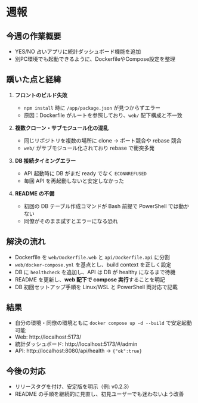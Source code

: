 # 週報

## 今週の作業概要
- YES/NO 占いアプリに統計ダッシュボード機能を追加  
- 別PC環境でも起動できるように、DockerfileやCompose設定を整理

## 躓いた点と経緯
1. **フロントのビルド失敗**
   - `npm install` 時に `/app/package.json` が見つからずエラー  
   - 原因：Dockerfile がルートを参照しており、`web/` 配下構成と不一致

2. **複数クローン・サブモジュール化の混乱**
   - 同じリポジトリを複数の場所に clone → ポート競合や rebase 競合  
   - `web/` がサブモジュール化されており rebase で衝突多発

3. **DB 接続タイミングエラー**
   - API 起動時に DB がまだ ready でなく `ECONNREFUSED`  
   - 毎回 API を再起動しないと安定しなかった

4. **README の不備**
   - 初回の DB テーブル作成コマンドが Bash 前提で PowerShell では動かない  
   - 同僚がそのまま試すとエラーになる恐れ

## 解決の流れ
- Dockerfile を `web/Dockerfile.web` と `api/Dockerfile.api` に分割  
- `web/docker-compose.yml` を基点とし、build context を正しく設定  
- DB に `healthcheck` を追加し、API は DB が healthy になるまで待機  
- README を更新し、**web 配下で compose 実行**することを明記  
- DB 初回セットアップ手順を Linux/WSL と PowerShell 両対応で記載  

## 結果
- 自分の環境・同僚の環境ともに `docker compose up -d --build` で安定起動可能  
- Web: http://localhost:5173/  
- 統計ダッシュボード: http://localhost:5173/#/admin  
- API: http://localhost:8080/api/health → `{"ok":true}`  

## 今後の対応
- リリースタグを付け、安定版を明示（例: v0.2.3）  
- README の手順を継続的に見直し、初見ユーザーでも迷わないよう改善

